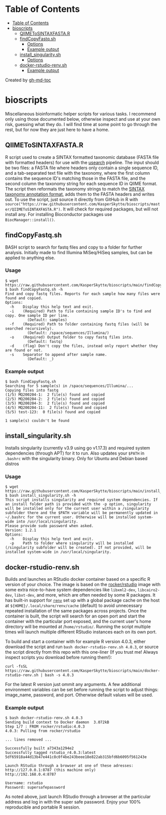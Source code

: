 Table of Contents
=================

   * [Table of Contents](#table-of-contents)
   * [bioscripts](#bioscripts)
      * [QIIMEToSINTAXFASTA.R](#qiimetosintaxfastar)
      * [findCopyFastq.sh](#findcopyfastqsh)
         * [Options](#options)
         * [Example output](#example-output)
      * [install_singularity.sh](#install_singularitysh)
         * [Options](#options-1)
      * [docker-rstudio-renv.sh](#docker-rstudio-renvsh)
         * [Example output](#example-output-1)

Created by [gh-md-toc](https://github.com/ekalinin/github-markdown-toc)

# bioscripts
Miscellaneous bioinformatic helper scripts for various tasks. I recommend only using those documented below, otherwise inspect and use at your own risk, guessing what they do. I will find time at some point to go through the rest, but for now they are just here to have a home.

## QIIMEToSINTAXFASTA.R
R script used to create a SINTAX formatted taxonomic database (FASTA file with formatted headers) for use with the [usearch](https://drive5.com/usearch/) pipeline. The input should be two files: a FASTA file where headers only contain a single sequence ID, and a tab-separated text file with the taxonomy, where the first column contains the sequence ID's matching those in the FASTA file, and the second column the taxonomy string for each sequence ID in QIIME format. The script then reformats the taxonomy strings to match the [SINTAX taxonomy annotation format](http://drive5.com/usearch/manual/tax_annot.html), adds them to the FASTA headers and writes out. To use the script, just source it directly from GitHub in R with `source("https://raw.githubusercontent.com/KasperSkytte/bioscripts/master/QIIMEToSINTAXFASTA.R")`. It will check for required packages, but will not install any. For installing Bioconductor packages use `BiocManager::install()`.

## findCopyFastq.sh
BASH script to search for fastq files and copy to a folder for further analysis. Initially made to find Illumina MiSeq/HiSeq samples, but can be applied to anything else. 

### Usage
```
$ wget https://raw.githubusercontent.com/KasperSkytte/bioscripts/main/findCopyFastq.sh
$ bash findCopyFastq.sh -h
Find and copy fastq files. Reports for each sample how many files were found and copied.
Options:
  -h    Display this help text and exit.
  -i    (Required) Path to file containing sample ID's to find and copy. One sample ID per line. 
          (Default: samples)
  -f    (Required) Path to folder containing fastq files (will be searched recursively). 
          (Default: /space/sequences/Illumina/)
  -o    (Required) Output folder to copy fastq files into. 
          (Default: fastq)
  -d    (flag) Don't copy the files, instead only report whether they are found or not.
  -s    Separator to append after sample name. 
          (Default: _)
```

### Example output
```
$ bash findCopyFastq.sh
Searching for 5 sample(s) in /space/sequences/Illumina/...
Copying files into fastq
(1/5) MQ200204-1:  2 file(s) found and copied
(2/5) MQ200204-2:  2 file(s) found and copied
(3/5) MQ200204-3:  2 file(s) found and copied
(4/5) MQ200204-11:  2 file(s) found and copied
(5/5) test-123:  0 file(s) found and copied

1 sample(s) couldn't be found
```

## install_singularity.sh
Installs singularity (currently v3.9 using go v1.17.3) and required system dependencies (through APT) for it to run. Also updates your `$PATH` in `.bashrc` with the singularity binary. Only for Ubuntu and Debian based distros

### Usage
```
$ wget https://raw.githubusercontent.com/KasperSkytte/bioscripts/main/install_singularity.sh
$ bash install_singularity.sh -h
This script installs singularity and required system dependencies. If an install folder path is provided with the -p option, singularity will be installed only for the current user within a /singularity subfolder there and the $PATH variable will be permanently updated in ~/.bashrc for the current user. Otherwise will be installed system-wide into /usr/local/singularity.
Please provide sudo password when asked.
Version: 1.2.1
Options:
  -h    Display this help text and exit.
  -p    Path to folder where singularity will be installed (/singularity subfolder will be created). If not provided, will be installed system-wide in /usr/local/singularity.
```

## docker-rstudio-renv.sh
Builds and launches an RStudio docker container based on a specific R version of your choice. The image is based on the [rocker/rstudio](https://hub.docker.com/r/rocker/rstudio) image with some extra nice-to-have system dependencies like `libxml2-dev`, `libcairo2-dev`, `libxt-dev`, and more, which are often needed by some R packages. It has built-in support for [`renv`](https://rstudio.github.io/renv/) set up with a global package cache on the host at `${HOME}/.local/share/renv/cache` (default) to avoid unnecessary repeated installation of the same packages across projects. Once the container is built, the script will search for an open port and start the container with the particular port exposed, and the current user's home directory will be mounted at /`home/rstudio/`. Running the script multiple times will launch multiple different RStudio instances each on its own port.

To build and start a container with for example R version 4.0.3, either download the script and run `bash docker-rstudio-renv.sh 4.0.3`, or source the script directly from this repo with this one-liner (If you trust me! Always inspect scripts you download before running them!):

```
curl -fsSL https://raw.githubusercontent.com/KasperSkytte/bioscripts/main/docker-rstudio-renv.sh | bash -s 4.0.3
```

For the latest R version just ommit any arguments. A few additional environment variables can be set before running the script to adjust things: image_name, password, and port. Otherwise default values will be used.

### Example output
```
$ bash docker-rstudio-renv.sh 4.0.3
Sending build context to Docker daemon  3.072kB
Step 1/7 : FROM rocker/rstudio:4.0.3
4.0.3: Pulling from rocker/rstudio

... lines removed ...

Successfully built a7343a1294e2
Successfully tagged rstudio_r4.0.3:latest
5df65918a44d13b47e441c8c0f4be243beee18e822ab315bfd6b6095f561243e

Launch RStudio through a browser at one of these adresses:
http://127.0.0.1:8787 (this machine only)
http://192.168.0.4:8787

Username: rstudio
Password: supersafepassword
```

As noted above, just launch RStudio through a browser at the particular address and log in with the super safe password. Enjoy your 100% reproducible and portable R session.
